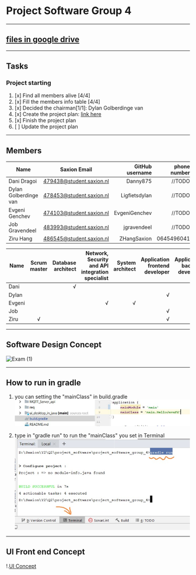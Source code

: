 # Project Software Group 4  

---
## [files in google drive](https://drive.google.com/drive/folders/16lqQJqcn16oxbLozXcLZvlrA7V4UzppE?usp=sharing)

---  

## Tasks  
### Project starting  
1.   [x] Find all members alive [4/4]  
2.   [x] Fill the members info table [4/4]  
5.   [x] Decided the chairman[1/1]: Dylan Golberdinge van    
4.   [x] Create the project plan: [link here](https://docs.google.com/document/d/1AA9SQbSAX5Be-EN5OMCMpgCPGSsBk430/edit#heading=h.3j2qqm3)   
5.   [x] Finish the project plan  
6.   [ ] Update the project plan
---  
## Members  
| Name        | Saxion Email           | GitHub username  | phone number  |
| ------------- |:-------------:| -----:| -----:|
| Dani Dragoi     | 479438@student.saxion.nl     |  Danny875 |  //TODO |
| Dylan Golberdinge van     | 478453@student.saxion.nl     |  Ligfietsdylan |  //TODO |
| Evgeni Genchev      | 474103@student.saxion.nl | EvgeniGenchev|  //TODO |
| Job Gravendeel  | 483993@student.saxion.nl      |    jgravendeel |  //TODO |
| Ziru Hang | 486545@student.saxion.nl     |    ZHangSaxion |  0645496041 |


| Name        | Scrum master | Database architect | Network, Security and API integration specialist | System architect | Application frontend developer | Application backend developer | Management | Documentation writer |
| ------------- |:-------------:| -----:| -----:| -----:| -----:| -----:| -----:| -----:|
| Dani| |√| | | |√| |√|
| Dylan| | | | |√| |√|√|
| Evgeni| | |√|√| | | |√|
| Job| | | | |√|√| |√|
| Ziru|√| | | |√|√| |√|

---
## Software Design Concept
![Exam (1)](https://user-images.githubusercontent.com/59848681/99647376-fb31e200-2a51-11eb-9af9-630bfa4e4e16.png)

---
## How to run in gradle  
1.  you can setting the "mainClass" in build.gradle  
![setting](https://github.com/ZHangSaxion/project_software_group_4/blob/main/temp_things_to_delete_at_the_end/classSetting.jpg?raw=true)  

2.  type in "gradle run" to run the "mainClass" you set in Terminal  
![toRun](https://github.com/ZHangSaxion/project_software_group_4/blob/main/temp_things_to_delete_at_the_end/runTheClass.jpg?raw=true)  

---
## UI Front end Concept
!.[UI Concept](https://github.com/ZHangSaxion/project_software_group_4/blob/main/temp_things_to_delete_at_the_end/UI%20Front%20end%20Concept.png)
